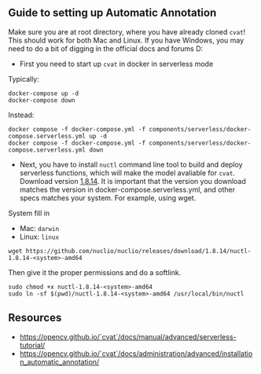 ## Guide to setting up Automatic Annotation
Make sure you are at root directory, where you have already cloned `cvat`! This should work for both Mac and Linux. If you have Windows, you may need to do a bit of digging in the official docs and forums D:

- First you need to start up `cvat` in docker in serverless mode

Typically:
```
docker-compose up -d
docker-compose down
```
Instead:
```
docker compose -f docker-compose.yml -f components/serverless/docker-compose.serverless.yml up -d
docker compose -f docker-compose.yml -f components/serverless/docker-compose.serverless.yml down
```
- Next, you have to install `nuctl` command line tool to build and deploy serverless functions, which will make the model avaliable for `cvat`. Download version [1.8.14](https://github.com/nuclio/nuclio/releases/tag/1.8.14). It is important that the version you download matches the version in docker-compose.serverless.yml, and other specs matches your system. For example, using wget.

System fill in
- Mac: `darwin`
- Linux: `linux`
```
wget https://github.com/nuclio/nuclio/releases/download/1.8.14/nuctl-1.8.14-<system>-amd64
```
Then give it the proper permissions and do a softlink.
```
sudo chmod +x nuctl-1.8.14-<system>-amd64
sudo ln -sf $(pwd)/nuctl-1.8.14-<system>-amd64 /usr/local/bin/nuctl
```


## Resources
- https://opencv.github.io/`cvat`/docs/manual/advanced/serverless-tutorial/
- https://opencv.github.io/`cvat`/docs/administration/advanced/installation_automatic_annotation/
